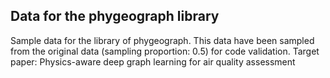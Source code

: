 ## Data for the phygeograph library   
Sample data for the library of phygeograph. 
This data have been sampled from the original data (sampling proportion: 0.5) for code validation.
Target paper: Physics-aware deep graph learning for air quality assessment 
